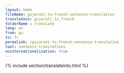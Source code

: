 ```yaml
---
layout: home
fileName: gujarati-to-french-sentence-translation
translatein: gujarati_to_french
folderName : translate
lang: en
from: gu
to: fr
permalink: /gujarati-to-french-sentence-translation
tool: sentence-translations
nointernationalization: true
---
```

{% include section/translateinto.html %}
